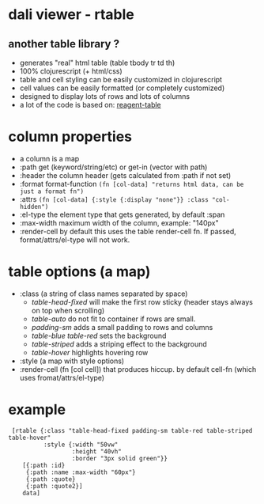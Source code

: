 # dali viewer - rtable

## another table library ?
- generates "real" html table (table tbody tr td th)
- 100% clojurescript (+ html/css)
- table and cell styling can be easily customized in clojurescript
- cell values can be easily formatted (or completely customized)
- designed to display lots of rows and lots of columns
- a lot of the code is based on: [reagent-table](https://github.com/Frozenlock/reagent-table)

# column properties
- a column is a map
- :path get (keyword/string/etc) or get-in (vector with path)
- :header the column header (gets calculated from :path if not set)
- :format format-function `(fn [col-data] "returns html data, can be just a format fn")`
- :attrs  `(fn [col-data] {:style {:display "none"}} :class "col-hidden")`
- :el-type the element type that gets generated, by default :span
- :max-width maximum width of the column, example: "140px"
- :render-cell by default this uses the table render-cell fn. If passed, format/attrs/el-type will not work.

# table options (a map) 
- :class (a string of class names separated by space)
  - *table-head-fixed* will make the first row sticky (header stays always on top when scrolling)
  - *table-auto* do not fit to container if rows are small.
  - *padding-sm* adds a small padding to rows and columns
  - *table-blue table-red* sets the background
  - *table-striped* adds a striping effect to the background
  - *table-hover* highlights hovering row 
- :style (a map with style options)
- :render-cell (fn [col cell]) that produces hiccup. by default cell-fn (which uses fromat/attrs/el-type)

# example

```
 [rtable {:class "table-head-fixed padding-sm table-red table-striped table-hover"
          :style {:width "50vw"
                  :height "40vh"
                  :border "3px solid green"}}
    [{:path :id}
     {:path :name :max-width "60px"}
     {:path :quote}
     {:path :quote2}]
    data]
```